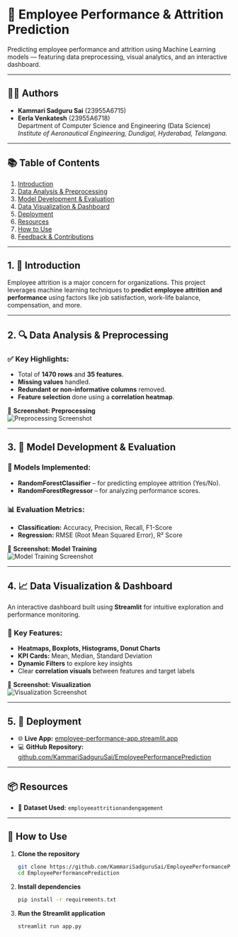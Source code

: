 # 🚀 Employee Performance & Attrition Prediction

Predicting employee performance and attrition using Machine Learning models — featuring data preprocessing, visual analytics, and an interactive dashboard.

---

## 👨‍💻 Authors

- **Kammari Sadguru Sai** (23955A6715)  
- **Eerla Venkatesh** (23955A6718)  
Department of Computer Science and Engineering (Data Science)  
*Institute of Aeronautical Engineering, Dundigal, Hyderabad, Telangana.*

---

## 📚 Table of Contents
1. [Introduction](#1-🧠-introduction)  
2. [Data Analysis & Preprocessing](#2-🔍-data-analysis--preprocessing)  
3. [Model Development & Evaluation](#3-🤖-model-development--evaluation)  
4. [Data Visualization & Dashboard](#4-📈-data-visualization--dashboard)  
5. [Deployment](#5-🚀-deployment)  
6. [Resources](#📦-resources)  
7. [How to Use](#🙌-how-to-use)  
8. [Feedback & Contributions](#💬-feedback--contributions)  

---

## 1. 🧠 Introduction

Employee attrition is a major concern for organizations. This project leverages machine learning techniques to **predict employee attrition and performance** using factors like job satisfaction, work-life balance, compensation, and more.

---

## 2. 🔍 Data Analysis & Preprocessing

### ✅ Key Highlights:
- Total of **1470 rows** and **35 features**.
- **Missing values** handled.
- **Redundant or non-informative columns** removed.
- **Feature selection** done using a **correlation heatmap**.

📸 **Screenshot: Preprocessing**  
![Preprocessing Screenshot](path/to/preprocessing_screenshot.png)

---

## 3. 🤖 Model Development & Evaluation

### 🧪 Models Implemented:
- **RandomForestClassifier** – for predicting employee attrition (Yes/No).
- **RandomForestRegressor** – for analyzing performance scores.

### 📊 Evaluation Metrics:
- **Classification:** Accuracy, Precision, Recall, F1-Score  
- **Regression:** RMSE (Root Mean Squared Error), R² Score

📸 **Screenshot: Model Training**  
![Model Training Screenshot](path/to/model_training_screenshot.png)

---

## 4. 📈 Data Visualization & Dashboard

An interactive dashboard built using **Streamlit** for intuitive exploration and performance monitoring.

### 🎨 Key Features:
- **Heatmaps, Boxplots, Histograms, Donut Charts**
- **KPI Cards:** Mean, Median, Standard Deviation
- **Dynamic Filters** to explore key insights
- Clear **correlation visuals** between features and target labels

📸 **Screenshot: Visualization**  
![Visualization Screenshot](path/to/visualization_screenshot.png)

---

## 5. 🚀 Deployment

- 🌐 **Live App:** [employee-performance-app.streamlit.app](https://employee-performance-app.streamlit.app)  
- 💻 **GitHub Repository:** [github.com/KammariSadguruSai/EmployeePerformancePrediction](https://github.com/KammariSadguruSai/EmployeePerformancePrediction)

---

## 📦 Resources

- 📁 **Dataset Used:** `employeeattritionandengagement`

---

## 🙌 How to Use

1. **Clone the repository**
   ```bash
   git clone https://github.com/KammariSadguruSai/EmployeePerformancePrediction.git
   cd EmployeePerformancePrediction
2. **Install dependencies**
   ```bash
   pip install -r requirements.txt
3. **Run the Streamlit application**
   ```bash
   streamlit run app.py
